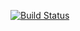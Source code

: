 [![Build Status](https://travis-ci.com/bubriks/Vexillum.svg?token=y4NB5cZzss8tCyNyKNzz&branch=master)](https://travis-ci.com/bubriks/Vexillum)